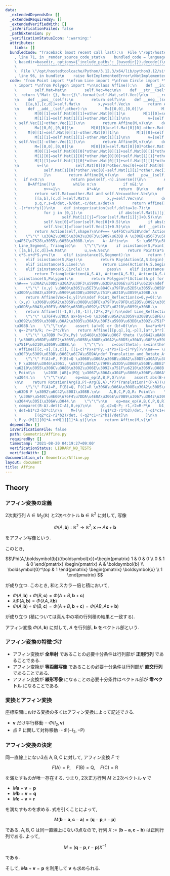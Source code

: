 ```yaml
---
data:
  _extendedDependsOn: []
  _extendedRequiredBy: []
  _extendedVerifiedWith: []
  _isVerificationFailed: false
  _pathExtension: py
  _verificationStatusIcon: ':warning:'
  attributes:
    links: []
  bundledCode: "Traceback (most recent call last):\n  File \"/opt/hostedtoolcache/Python/3.12.3/x64/lib/python3.12/site-packages/onlinejudge_verify/documentation/build.py\"\
    , line 71, in _render_source_code_stat\n    bundled_code = language.bundle(stat.path,\
    \ basedir=basedir, options={'include_paths': [basedir]}).decode()\n          \
    \         ^^^^^^^^^^^^^^^^^^^^^^^^^^^^^^^^^^^^^^^^^^^^^^^^^^^^^^^^^^^^^^^^^^^^^^^^^^^^^^^^^\n\
    \  File \"/opt/hostedtoolcache/Python/3.12.3/x64/lib/python3.12/site-packages/onlinejudge_verify/languages/python.py\"\
    , line 96, in bundle\n    raise NotImplementedError\nNotImplementedError\n"
  code: "from Point import *\nfrom Line import *\nfrom Circle import *\nfrom Triangle\
    \ import *\nfrom Polygon import *\n\nclass Affine():\n    def __init__(self,Mat=[[1,0],[0,1]],Vec=[0,0]):\n\
    \        self.Mat=Mat\n        self.Vec=Vec\n\n    def __str__(self):\n      \
    \  return \"Mat: {}, Vec:{}\".format(self.Mat,self.Vec)\n\n    __repr__=__str__\n\
    \n    def __pos__(self):\n        return self\n\n    def __neg__(self):\n    \
    \    [[a,b],[c,d]]=self.Mat\n        x,y=self.Vec\n        return Affine([[-a,-b],[-c,-d]],[-x,-y])\n\
    \n    def __add__(self,other):\n        M=[[0,0],[0,0]]\n        M[0][0]=self.Mat[0][0]+other.Mat[0][0]\n\
    \        M[0][1]=self.Mat[0][1]+other.Mat[0][1]\n        M[1][0]=self.Mat[1][0]+other.Mat[1][0]\n\
    \        M[1][1]=self.Mat[1][1]+other.Mat[1][1]\n\n        v=[self.Vec[0]+other.Vec[0],\
    \ self.Vec[1]+other.Vec[1]]\n\n        return Affine(M,v)\n\n    def __sub__(self,other):\n\
    \        M=[[0,0],[0,0]]\n        M[0][0]=self.Mat[0][0]-other.Mat[0][0]\n   \
    \     M[0][1]=self.Mat[0][1]-other.Mat[0][1]\n        M[1][0]=self.Mat[1][0]-other.Mat[1][0]\n\
    \        M[1][1]=self.Mat[1][1]-other.Mat[1][1]\n\n        v=[self.Vec[0]-other.Vec[0],\
    \ self.Vec[1]-other.Vec[1]]\n\n        return Affine(M,v)\n\n    def __mul__(self,other):\n\
    \        M=[[0,0],[0,0]]\n        M[0][0]=self.Mat[0][0]*other.Mat[0][0]+self.Mat[0][1]*other.Mat[1][0]\n\
    \        M[0][1]=self.Mat[0][0]*other.Mat[0][1]+self.Mat[0][1]*other.Mat[1][1]\n\
    \        M[1][0]=self.Mat[1][0]*other.Mat[0][0]+self.Mat[1][1]*other.Mat[1][0]\n\
    \        M[1][1]=self.Mat[1][0]*other.Mat[0][1]+self.Mat[1][1]*other.Mat[1][1]\n\
    \n        v=[\n            self.Mat[0][0]*other.Vec[0]+self.Mat[0][1]*other.Vec[1]+self.Vec[0],\n\
    \            self.Mat[1][0]*other.Vec[0]+self.Mat[1][1]*other.Vec[1]+self.Vec[1]\n\
    \            ]\n        return Affine(M,v)\n\n    def __pow__(self,n):\n     \
    \   if n<0:\n            return pow(self,-n).inverse()\n\n        A=self\n   \
    \     B=Affine()\n        while n:\n            if n&1:\n                B*=A\n\
    \            n>>=1\n            A*=A\n        return  B\n\n    def __eq__(self,other):\n\
    \        return self.Mat==other.Mat and self.Vec==other.Vec\n\n    def inverse(self):\n\
    \        [[a,b],[c,d]]=self.Mat\n        x,y=self.Vec\n\n        det=a*d-b*c\n\
    \        p,q,r,s=d/det,-b/det,-c/det,a/det\n        return Affine([[p,q],[r,s]],[-(p*x+q*y),\
    \ -(r*x+s*y)])\n\n    def integerization(self,delta=1e-7):\n        for i in [0,1]:\n\
    \            for j in [0,1]:\n                if abs(self.Mat[i][j]-floor(self.Mat[i][j]+0.5))<delta:\n\
    \                    self.Mat[i][j]=floor(self.Mat[i][j]+0.5)\n\n        if abs(self.Vec[0]-floor(self.Vec[0]+0.5))<delta:\n\
    \            self.Vec[0]=floor(self.Vec[0]+0.5)\n\n        if abs(self.Vec[1]-floor(self.Vec[1]+0.5))<delta:\n\
    \            self.Vec[1]=floor(self.Vec[1]+0.5)\n\n    def __getitem__(self,shape):\n\
    \        return Action(self,shape)\n\n#=== \u4F5C\u7528\ndef Action(A: Affine,S):\n\
    \    \"\"\" \u30A2\u30D5\u30A3\u30F3\u5909\u63DB A \u306B\u56F3\u5F62 S \u3092\
    \u4F5C\u7528\u3055\u305B\u308B.\n\n    A: Affine\n    S: \u56F3\u5F62 (Point,\
    \ Line_Segment, Triangle)\n    \"\"\"\n\n    if isinstance(S,Point):\n       \
    \ [[a,b],[c,d]]=A.Mat\n        u,v=A.Vec\n        return Point(a*S.x+b*S.y+u,\
    \ c*S.x+d*S.y+v)\n    elif isinstance(S,Segment):\n        return Segment(Action(A,S.begin),Action(A,S.end))\n\
    \    elif isinstance(S,Ray):\n        return Ray(Action(A,S.begin),Action(A,S.end))\n\
    \    elif isinstance(S,Line):\n        return Line(Action(A,S.begin),Action(A,S.end))\n\
    \    elif isinstance(S,Circle):\n        pass\n    elif isinstance(S,Triangle):\n\
    \        return Triangle(Action(A,S.A), Action(A,S.B), Action(A,S.C))\n    elif\
    \ isinstance(S,Polygon):\n        return Polygon(*[Action(A,p) for p in S.vertices])\n\
    \n#=== \u30A2\u30D5\u30A3\u30F3\u5909\u63DB\u306E\u751F\u6210\ndef Translation(x,y):\n\
    \    \"\"\" (x,y) \u3060\u3051\u5E73\u884C\u79FB\u52D5\u3055\u305B\u308B\u30A2\
    \u30D5\u30A3\u30F3\u5909\u63DB\u3092\u751F\u6210\u3059\u308B.\n    \"\"\"\n\n\
    \    return Affine(Vec=[x,y])\n\ndef Point_Reflection(x=0,y=0):\n    \"\"\" \u70B9\
    \ (x,y) \u306B\u95A2\u3059\u308B\u5BFE\u79F0\u79FB\u52D5\u3092\u3059\u308B\u30A2\
    \u30D5\u30A3\u30F3\u5909\u63DB\u3092\u751F\u6210\u3059\u308B.\n    \"\"\"\n\n\
    \    return Affine([[-1,0],[0,-1]],[2*x,2*y])\n\ndef Line_Reflection(a,b,c):\n\
    \    \"\"\" \u76F4\u7DDA ax+by+c=0 \u306B\u95A2\u3059\u308B\u5BFE\u79F0\u79FB\u52D5\
    \u3092\u3059\u308B\u30A2\u30D5\u30A3\u30F3\u5909\u63DB\u3092\u751F\u6210\u3059\
    \u308B.\n    \"\"\"\n\n    assert (a!=0) or (b!=0)\n\n    k=a*a+b*b\n\n    p=(-a*a+b*b)/k;\
    \ q=-2*a*b/k; r=-2*c/k\n    return Affine([[p,q],[q,-p]],[a*r,b*r])\n\ndef Rotation(theta,Px=0,Py=0):\n\
    \    \"\"\" \u70B9 P=(Px,Py) \u5468\u308A\u3067 theta (\u6642\u8A08\u56DE\u308A\
    ) \u306B\u56DE\u8EE2\u3055\u305B\u308B\u30A2\u30D5\u30A3\u30F3\u5909\u63DB\u3092\
    \u751F\u6210\u3059\u308B.\n    \"\"\"\n    c=cos(theta); s=sin(theta)\n    return\
    \ Affine([[c,-s],[s,c]], [(1-c)*Px+s*Py,-s*Px+(1-c)*Py])\n\n#=== \u30A2\u30D5\u30A3\
    \u30F3\u5909\u63DB\u306E\u6C7A\u5B9A\ndef Translation_and_Rotate_Affine_Determine(A,B,P,Q):\n\
    \    \"\"\" F(A)=P, F(B)=Q \u3068\u306A\u308B\u30A2\u30D5\u30A3\u30F3\u5909\u63DB\
    \ F \u306E\u3046\u3061, \u5E73\u884C\u79FB\u52D5\u3068\u56DE\u8EE2\u3067\u751F\
    \u6210\u3055\u308C\u308B\u3082\u306E\u3092\u751F\u6210\u3059\u308B.\n\n    A,B,P,Q:\
    \ Point\n    \u203B |AB|=|PQ| \u3067\u306A\u304F\u3066\u306F\u306A\u3089\u306A\
    \u3044.\n    \"\"\"\n\n    ep=max_ep(A,B,P,Q)\n\n    assert abs(B-A)==abs(Q-P)\n\
    \n\n    return Rotation(Arg(Q,P)-Arg(B,A),*P)*Translation(*(P-A))\n\ndef Affine_Determine(A,B,C,P,Q,R):\n\
    \    \"\"\" F(A)=P, F(B)=Q, F(C)=R \u3068\u306A\u308B\u30A2\u30D5\u30A3\u30F3\u5909\
    \u63DB F \u3092\u6C42\u3081\u308B.\n\n    A,B,C,P,Q,R: Point\n    \u203B A,B,C\
    \ \u306F\u540C\u4E00\u76F4\u7DDA\u4E0A\u306E\u70B9\u3067\u3042\u3063\u3066\u306F\
    \u3044\u3051\u306A\u3044.\n    \"\"\"\n\n    ep=max_ep(A,B,C,P,Q,R)\n\n    assert\
    \ compare((B-A).det(C-A),0,ep)\n\n    q1,q2=Q-P; r1,r2=R-P\n    b1,b2=B-A; c1,c2=C-A;\
    \ det=b1*c2-b2*c1\n\n    M=[\n        [(q1*c2-r1*b2)/det, (-q1*c1+r1*b1)/det],\n\
    \        [(q2*c2-r2*b2)/det, (-q2*c1+r2*b1)/det]\n        ]\n\n    v=[P.x-(M[0][0]*A.x+M[0][1]*A.y),\
    \ P.y-(M[1][0]*A.x+M[1][1]*A.y)]\n\n    return Affine(M,v)\n"
  dependsOn: []
  isVerificationFile: false
  path: Geometric/Affine.py
  requiredBy: []
  timestamp: '2021-08-20 04:19:27+09:00'
  verificationStatus: LIBRARY_NO_TESTS
  verifiedWith: []
documentation_of: Geometric/Affine.py
layout: document
title: Affine
---
```


## Theory

### アフィン変換の定義

2次実行列 $A \in M_2(\mathbb{R})$ と2次ベクトル $\boldsymbol{b} \in \mathbb{R}^2$ に対して, 写像

$$\Phi(A, \boldsymbol{b}): \mathbb{R}^2 \to \mathbb{R}^2; \boldsymbol{x} \mapsto A \boldsymbol{x}+\boldsymbol{b}$$

をアフィン写像という.

このとき,

$$\Phi(A,\boldsymbol{b})(\boldsymbol{x})=\begin{pmatrix} 1 & 0 & 0 \\ 0 & 1 & 0 \end{pmatrix} \begin{pmatrix} A & \boldsymbol{b} \\ \boldsymbol{0}^\top & 1 \end{pmatrix} \begin{pmatrix} \boldsymbol{x} \\ 1 \end{pmatrix} $$

が成り立つ. このとき, 和とスカラー倍と積において,

* $\Phi(A, \boldsymbol{b})+\Phi(B, \boldsymbol{c})=\Phi(A+B, \boldsymbol{b}+\boldsymbol{c})$
* $\lambda \Phi(A, \boldsymbol{b})=\Phi(\lambda A, \lambda \boldsymbol{b})$
* $\Phi(A, \boldsymbol{b}) \circ \Phi(B, \boldsymbol{c})=\Phi(A+B, \boldsymbol{b}+\boldsymbol{c})=\Phi(AB, A \boldsymbol{c}+\boldsymbol{b})$

が成り立つ (積については真ん中の項の行列積の結果と一致する).

アフィン変換 $\Phi(A,\boldsymbol{b})$ に対して, $A$ を行列部, $\boldsymbol{b}$ をベクトル部という.

### アフィン変換の特徴づけ

* アフィン変換が **全単射** であることの必要十分条件は行列部が **正則行列** であることである.
* アフィン変換が **等距離写像** であることの必要十分条件は行列部が **直交行列** であることである.
* アフィン変換が **線形写像** になることの必要十分条件はベクトル部が **零ベクトル** になることである.

### 変換とアフィン変換

座標空間における変換の多くはアフィン変換によって記述できる.

* $\boldsymbol{v}$ だけ平行移動 $\cdots \Phi(I_2, \boldsymbol{v})$
* 点 $\mathrm{P}$ に関して対称移動 $\cdots \Phi(-I_2, -\mathrm{P})$

### アフィン変換の決定

同一直線上にない3点 $\mathrm{A}, \mathrm{B}, \mathrm{C}$ に対して, アフィン変換 $F$ で

$$F(\mathrm{A})=\mathrm{P}, \quad F(\mathrm{B})=\mathrm{Q}, \quad F(\mathrm{C})=\mathrm{R}$$

を満たすものが唯一存在する. つまり, 2次正方行列 $M$ と2次ベクトル $\boldsymbol{v}$ で

* $M \boldsymbol{a}+\boldsymbol{v}=\boldsymbol{p}$
* $M \boldsymbol{b}+\boldsymbol{v}=\boldsymbol{q}$
* $M \boldsymbol{c}+\boldsymbol{v}=\boldsymbol{r}$

を満たすものを求める. 式を引くことによって,

$$M (\boldsymbol{b}-\boldsymbol{a}, \boldsymbol{c}-\boldsymbol{a})=(\boldsymbol{q}-\boldsymbol{p}, \boldsymbol{r}-\boldsymbol{p})$$

である. $\mathrm{A}, \mathrm{B}, \mathrm{C}$ は同一直線上にない3点なので, 行列 $X:=(\boldsymbol{b}-\boldsymbol{a}, \boldsymbol{c}-\boldsymbol{b})$ は正則行列である. よって,

$$M=(\boldsymbol{q}-\boldsymbol{p}, \boldsymbol{r}-\boldsymbol{p})X^{-1}$$

である.

そして, $M \boldsymbol{a}+\boldsymbol{v}=\boldsymbol{p}$ を利用して $\boldsymbol{v}$ も求められる.
